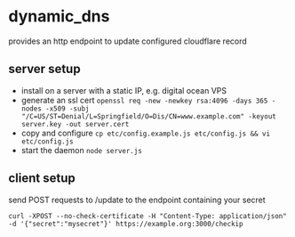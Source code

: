 # dynamic_dns

provides an http endpoint to update configured cloudflare record

## server setup

* install on a server with a static IP, e.g. digital ocean VPS
* generate an ssl cert `openssl req -new -newkey rsa:4096 -days 365 -nodes -x509 -subj "/C=US/ST=Denial/L=Springfield/O=Dis/CN=www.example.com" -keyout server.key -out server.cert`
* copy and configure `cp etc/config.example.js etc/config.js && vi etc/config.js`
* start the daemon `node server.js`

## client setup

send POST requests to /update to the endpoint containing your secret

`curl -XPOST --no-check-certificate -H "Content-Type: application/json" -d '{"secret":"mysecret"}' https://example.org:3000/checkip`

